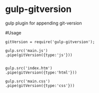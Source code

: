 gulp-gitversion
===============

gulp plugin for appending git-version

#Usage
```
gitVersion = require('gulp-gitversion');

gulp.src('main.js')
.pipe(gitVersion({type:'js'}))


gulp.src('index.htm')
.pipe(gitVersion({type:'html'}))

gulp.src('main.css')
.pipe(gitVersion({type:'css'}))
```
